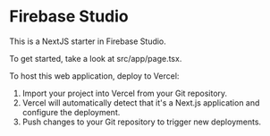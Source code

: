 # Firebase Studio

This is a NextJS starter in Firebase Studio.

To get started, take a look at src/app/page.tsx.

To host this web application, deploy to Vercel:

1.  Import your project into Vercel from your Git repository.
2.  Vercel will automatically detect that it's a Next.js application and configure the deployment.
3.  Push changes to your Git repository to trigger new deployments.
